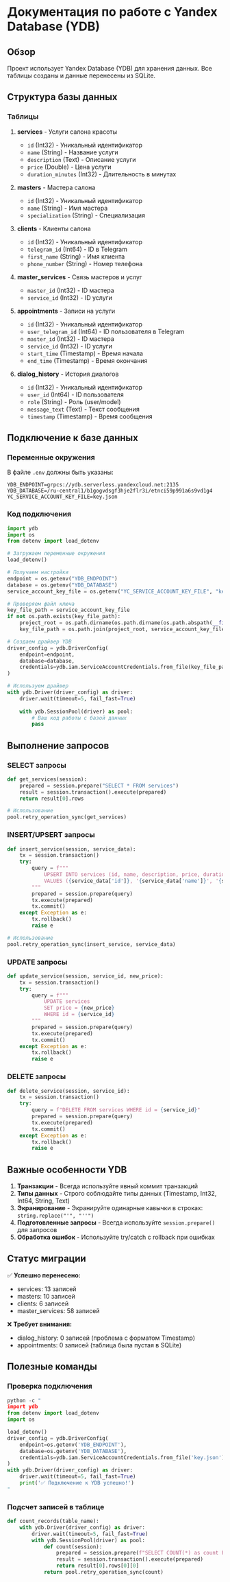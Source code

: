 # Документация по работе с Yandex Database (YDB)

## Обзор

Проект использует Yandex Database (YDB) для хранения данных. Все таблицы созданы и данные перенесены из SQLite.

## Структура базы данных

### Таблицы

1. **services** - Услуги салона красоты
   - `id` (Int32) - Уникальный идентификатор
   - `name` (String) - Название услуги
   - `description` (Text) - Описание услуги
   - `price` (Double) - Цена услуги
   - `duration_minutes` (Int32) - Длительность в минутах

2. **masters** - Мастера салона
   - `id` (Int32) - Уникальный идентификатор
   - `name` (String) - Имя мастера
   - `specialization` (String) - Специализация

3. **clients** - Клиенты салона
   - `id` (Int32) - Уникальный идентификатор
   - `telegram_id` (Int64) - ID в Telegram
   - `first_name` (String) - Имя клиента
   - `phone_number` (String) - Номер телефона

4. **master_services** - Связь мастеров и услуг
   - `master_id` (Int32) - ID мастера
   - `service_id` (Int32) - ID услуги

5. **appointments** - Записи на услуги
   - `id` (Int32) - Уникальный идентификатор
   - `user_telegram_id` (Int64) - ID пользователя в Telegram
   - `master_id` (Int32) - ID мастера
   - `service_id` (Int32) - ID услуги
   - `start_time` (Timestamp) - Время начала
   - `end_time` (Timestamp) - Время окончания

6. **dialog_history** - История диалогов
   - `id` (Int32) - Уникальный идентификатор
   - `user_id` (Int64) - ID пользователя
   - `role` (String) - Роль (user/model)
   - `message_text` (Text) - Текст сообщения
   - `timestamp` (Timestamp) - Время сообщения

## Подключение к базе данных

### Переменные окружения

В файле `.env` должны быть указаны:

```env
YDB_ENDPOINT=grpcs://ydb.serverless.yandexcloud.net:2135
YDB_DATABASE=/ru-central1/b1gogvdsgf3hje2flr3i/etnci59p991a6s9vd1g4
YC_SERVICE_ACCOUNT_KEY_FILE=key.json
```

### Код подключения

```python
import ydb
import os
from dotenv import load_dotenv

# Загружаем переменные окружения
load_dotenv()

# Получаем настройки
endpoint = os.getenv("YDB_ENDPOINT")
database = os.getenv("YDB_DATABASE")
service_account_key_file = os.getenv("YC_SERVICE_ACCOUNT_KEY_FILE", "key.json")

# Проверяем файл ключа
key_file_path = service_account_key_file
if not os.path.exists(key_file_path):
    project_root = os.path.dirname(os.path.dirname(os.path.abspath(__file__)))
    key_file_path = os.path.join(project_root, service_account_key_file)

# Создаем драйвер YDB
driver_config = ydb.DriverConfig(
    endpoint=endpoint,
    database=database,
    credentials=ydb.iam.ServiceAccountCredentials.from_file(key_file_path),
)

# Используем драйвер
with ydb.Driver(driver_config) as driver:
    driver.wait(timeout=5, fail_fast=True)
    
    with ydb.SessionPool(driver) as pool:
        # Ваш код работы с базой данных
        pass
```

## Выполнение запросов

### SELECT запросы

```python
def get_services(session):
    prepared = session.prepare("SELECT * FROM services")
    result = session.transaction().execute(prepared)
    return result[0].rows

# Использование
pool.retry_operation_sync(get_services)
```

### INSERT/UPSERT запросы

```python
def insert_service(session, service_data):
    tx = session.transaction()
    try:
        query = f"""
            UPSERT INTO services (id, name, description, price, duration_minutes)
            VALUES ({service_data['id']}, '{service_data['name']}', '{service_data['description']}', {service_data['price']}, {service_data['duration']})
        """
        prepared = session.prepare(query)
        tx.execute(prepared)
        tx.commit()
    except Exception as e:
        tx.rollback()
        raise e

# Использование
pool.retry_operation_sync(insert_service, service_data)
```

### UPDATE запросы

```python
def update_service(session, service_id, new_price):
    tx = session.transaction()
    try:
        query = f"""
            UPDATE services 
            SET price = {new_price}
            WHERE id = {service_id}
        """
        prepared = session.prepare(query)
        tx.execute(prepared)
        tx.commit()
    except Exception as e:
        tx.rollback()
        raise e
```

### DELETE запросы

```python
def delete_service(session, service_id):
    tx = session.transaction()
    try:
        query = f"DELETE FROM services WHERE id = {service_id}"
        prepared = session.prepare(query)
        tx.execute(prepared)
        tx.commit()
    except Exception as e:
        tx.rollback()
        raise e
```

## Важные особенности YDB

1. **Транзакции** - Всегда используйте явный коммит транзакций
2. **Типы данных** - Строго соблюдайте типы данных (Timestamp, Int32, Int64, String, Text)
3. **Экранирование** - Экранируйте одинарные кавычки в строках: `string.replace("'", "''")`
4. **Подготовленные запросы** - Всегда используйте `session.prepare()` для запросов
5. **Обработка ошибок** - Используйте try/catch с rollback при ошибках

## Статус миграции

✅ **Успешно перенесено:**
- services: 13 записей
- masters: 10 записей  
- clients: 6 записей
- master_services: 58 записей

❌ **Требует внимания:**
- dialog_history: 0 записей (проблема с форматом Timestamp)
- appointments: 0 записей (таблица была пустая в SQLite)

## Полезные команды

### Проверка подключения
```python
python -c "
import ydb
from dotenv import load_dotenv
import os

load_dotenv()
driver_config = ydb.DriverConfig(
    endpoint=os.getenv('YDB_ENDPOINT'),
    database=os.getenv('YDB_DATABASE'),
    credentials=ydb.iam.ServiceAccountCredentials.from_file('key.json'),
)
with ydb.Driver(driver_config) as driver:
    driver.wait(timeout=5, fail_fast=True)
    print('✅ Подключение к YDB успешно!')
"
```

### Подсчет записей в таблице
```python
def count_records(table_name):
    with ydb.Driver(driver_config) as driver:
        driver.wait(timeout=5, fail_fast=True)
        with ydb.SessionPool(driver) as pool:
            def count(session):
                prepared = session.prepare(f"SELECT COUNT(*) as count FROM {table_name}")
                result = session.transaction().execute(prepared)
                return result[0].rows[0][0]
            return pool.retry_operation_sync(count)
```

